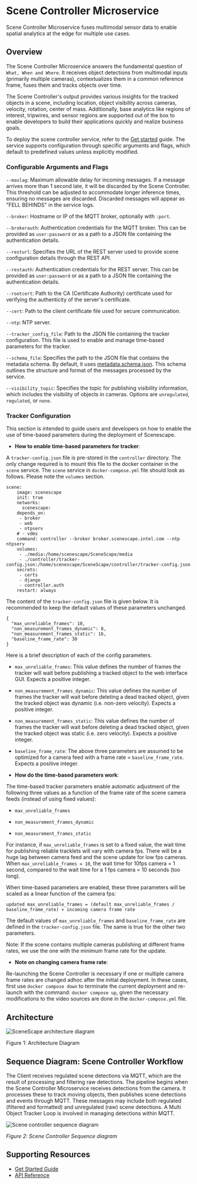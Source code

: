 # Scene Controller Microservice
Scene Controller Microservice fuses multimodal sensor data to enable spatial analytics at the edge for multiple use cases.

## Overview

The Scene Controller Microservice answers the fundamental question of `What, When and Where`. It receives object detections from multimodal inputs (primarily multiple cameras), contextualizes them in a common reference frame, fuses them and tracks objects over time.

The Scene Controller's output provides various insights for the tracked objects in a scene, including location, object visibility across cameras, velocity, rotation, center of mass. Additionally, base analytics like regions of interest, tripwires, and sensor regions are supported out of the box to enable developers to build their applications quickly and realize business goals.

To deploy the scene controller service, refer to the [Get started](get-started.md) guide. The service supports configuration through specific arguments and flags, which default to predefined values unless explicitly modified.

### Configurable Arguments and Flags

`--maxlag`: Maximum allowable delay for incoming messages. If a message arrives more than 1 second late, it will be discarded by the Scene Controller. This threshold can be adjusted to accommodate longer inference times, ensuring no messages are discarded. Discarded messages will appear as "FELL BEHINDS" in the service logs.

`--broker`: Hostname or IP of the MQTT broker, optionally with `:port`.

`--brokerauth`: Authentication credentials for the MQTT broker. This can be provided as `user:password` or as a path to a JSON file containing the authentication details.

`--resturl`: Specifies the URL of the REST server used to provide scene configuration details through the REST API.

`--restauth`: Authentication credentials for the REST server. This can be provided as `user:password` or as a path to a JSON file containing the authentication details.

`--rootcert`: Path to the CA (Certificate Authority) certificate used for verifying the authenticity of the server's certificate.

`--cert`: Path to the client certificate file used for secure communication.

`--ntp`: NTP server.

`--tracker_config_file`: Path to the JSON file containing the tracker configuration. This file is used to enable and manage time-based parameters for the tracker.

`--schema_file`: Specifies the path to the JSON file that contains the metadata schema. By default, it uses [metadata.schema.json](../../schema/metadata.schema.json). This schema outlines the structure and format of the messages processed by the service.

`--visibility_topic`: Specifies the topic for publishing visibility information, which includes the visibility of objects in cameras. Options are `unregulated`, `regulated`, or `none`.

### Tracker Configuration

This section is intended to guide users and developers on how to enable the use of time-based parameters during the deployment of Scenescape.

- **How to enable time-based parameters for tracker**:

A `tracker-config.json` file is pre-stored in the `controller` directory. The only change required is to mount this file to the docker container in the `scene` service. The `scene` service in `docker-compose.yml` file should look as follows. Please note the `volumes` section.

```
scene:
    image: scenescape
    init: true
    networks:
      scenescape:
    depends_on:
     - broker
     - web
     - ntpserv
    # - vdms
    command: controller --broker broker.scenescape.intel.com --ntp ntpserv
    volumes:
     - ./media:/home/scenescape/SceneScape/media
     - ./controller/tracker-config.json:/home/scenescape/SceneScape/controller/tracker-config.json
    secrets:
     - certs
     - django
     - controller.auth
    restart: always
```

The content of the `tracker-config.json` file is given below. It is recommended to keep the default values of these parameters unchanged.

```
{
  "max_unreliable_frames": 10,
  "non_measurement_frames_dynamic": 8,
  "non_measurement_frames_static": 16,
  "baseline_frame_rate": 30
}
```
Here is a brief description of each of the config parameters.

- `max_unreliable_frames`: This value defines the number of frames the tracker will wait before publishing a tracked object to the web interface GUI. Expects a positive integer.

- `non_measurement_frames_dynamic`: This value defines the number of frames the tracker will wait before deleting a dead tracked object, given the tracked object was dynamic (i.e. non-zero velocity). Expects a positive integer.

- `non_measurement_frames_static`: This value defines the number of frames the tracker will wait before deleting a dead tracked object, given the tracked object was static (i.e. zero velocity). Expects a positive integer.

- `baseline_frame_rate`: The above three parameters are assumed to be optimized for a camera feed with a frame rate = `baseline_frame_rate`. Expects a positive integer.


- **How do the time-based parameters work**:

The time-based tracker parameters enable automatic adjustment of the following three values as a function of the frame rate of the scene camera feeds (instead of using fixed values):

- `max_unreliable_frames`

- `non_measurement_frames_dynamic`

- `non_measurement_frames_static`

For instance, if `max_unreliable_frames` is set to a fixed value, the wait time for publishing reliable tracklets will vary with camera fps. There will be a huge lag between camera feed and the scene update for low fps cameras. When `max_unreliable_frames = 10`, the wait time for 10fps camera = 1 second, compared to the wait time for a 1 fps camera = 10 seconds (too long).

When time-based parameters are enabled, these three parameters will be scaled as a linear function of the camera fps:
```
updated max_unreliable_frames = (default max_unreliable_frames / baseline_frame_rate) × incoming camera frame rate
```

The default values of `max_unreliable_frames` and `baseline_frame_rate` are defined in the `tracker-config.json` file. The same is true for the other two parameters.

Note: If the scene contains multiple cameras publishing at different frame rates, we use the one with the minimum frame rate for the update.

- **Note on changing camera frame rate**:

Re-launching the Scene Controller is necessary if one or multiple camera frame rates are changed adhoc after the initial deployment. In these cases, first use `docker compose down` to terminate the current deployment and re-launch with the command: `docker compose up`, given the necessary modifications to the video sources are done in the `docker-compose.yml` file.


## Architecture
![SceneScape architecture diagram](images/architecture.png)

Figure 1: Architecture Diagram

## Sequence Diagram: Scene Controller Workflow

The Client receives regulated scene detections via MQTT, which are the result of processing and filtering raw detections. The pipeline begins when the Scene Controller Microservice receives detections from the camera. It processes these to track moving objects, then publishes scene detections and events through MQTT. These messages may include both regulated (filtered and formatted) and unregulated (raw) scene detections. A Multi Object Tracker Loop is involved in managing detections within MQTT.

![Scene controller sequence diagram](images/scene-controller-sequence-diagram.png)

*Figure 2: Scene Controller Sequence diagram*

## Supporting Resources

- [Get Started Guide](get-started.md)
- [API Reference](api-reference.md)
